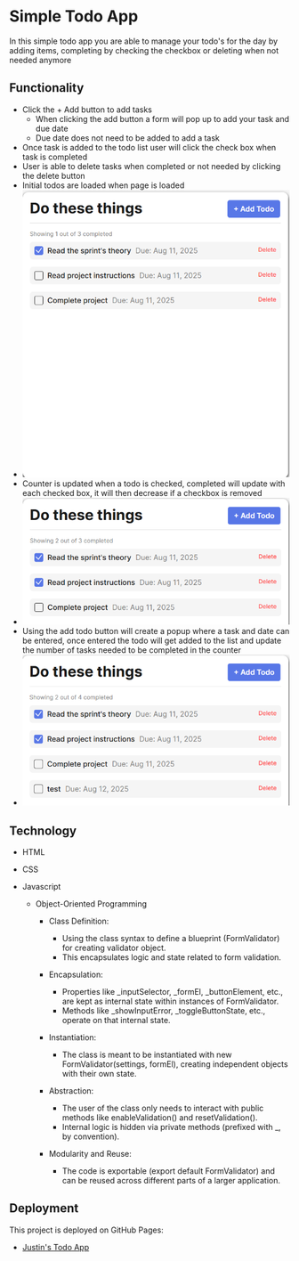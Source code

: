# Simple Todo App

In this simple todo app you are able to manage your todo's for the day by adding items, completing by checking the checkbox or deleting when not needed anymore

## Functionality

- Click the + Add button to add tasks
  - When clicking the add button a form will pop up to add your task and due date
  - Due date does not need to be added to add a task
- Once task is added to the todo list user will click the check box when task is completed
- User is able to delete tasks when completed or not needed by clicking the delete button
- Initial todos are loaded when page is loaded
- ![Initial Todos](./images/initialtodos.png)
- Counter is updated when a todo is checked, completed will update with each checked box, it will then decrease if a checkbox is removed
- ![Initial Todos](./images/checkedtodo.png)
- Using the add todo button will create a popup where a task and date can be entered, once entered the todo will get added to the list and update the number of tasks needed to be completed in the counter
- ![Initial Todos](./images/addnewtodo.png)

## Technology

- HTML
- CSS
- Javascript

  - Object-Oriented Programming

    - Class Definition:

      - Using the class syntax to define a blueprint (FormValidator) for creating validator object.
      - This encapsulates logic and state related to form validation.

    - Encapsulation:

      - Properties like \_inputSelector, \_formEl, \_buttonElement, etc., are kept as internal state within instances of FormValidator.
      - Methods like \_showInputError, \_toggleButtonState, etc., operate on that internal state.

    - Instantiation:
      - The class is meant to be instantiated with new FormValidator(settings, formEl), creating independent objects with their own state.
    - Abstraction:

      - The user of the class only needs to interact with public methods like enableValidation() and resetValidation().
      - Internal logic is hidden via private methods (prefixed with \_, by convention).

    - Modularity and Reuse:
      - The code is exportable (export default FormValidator) and can be reused across different parts of a larger application.

## Deployment

This project is deployed on GitHub Pages:

- [Justin's Todo App](https://justinpot92.github.io/se_project_todo-app/)
